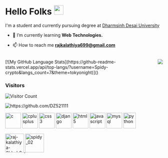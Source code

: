 # Hello Folks <img src="https://github.com/TheDudeThatCode/TheDudeThatCode/raw/master/Assets/Earth.gif" width="30" style = "margin-top=5px"/>
<p> I'm a student and currently pursuing degree at <a href="https://ddu.ac.in/">Dharmsinh Desai University</a> </p>

- 🌱 I’m currently learning **Web Technologies.**

- 📫 How to reach me **rajkalathiya699@gmail.com**

<br/>
<img align="right" src="https://camo.githubusercontent.com/40dff491d4e8123af55298ef908faedb66c463e5/68747470733a2f2f6d656469612e67697068792e636f6d2f6d656469612f57556c706c634d704f43456d5447427442572f67697068792e676966" >
[![My GitHub Language Stats](https://github-readme-stats.vercel.app/api/top-langs/?username=Spidy-crypto&langs_count=7&theme=tokyonight)]()


### Visitors
![Visitor Count](https://profile-counter.glitch.me/Spidy-crypto/count.svg)

<img src="https://github-readme-stats.vercel.app/api?username=Spidy-crypto&show_icons=true&theme=radical&line_height=27&v=5" alt="https://github.com/DZ521111" />


<p><img src="https://devicons.github.io/devicon/devicon.git/icons/c/c-original.svg" alt="c" width="50" height="50"/> <img src="https://devicons.github.io/devicon/devicon.git/icons/cplusplus/cplusplus-original.svg" alt="cplusplus" width="50" height="50"/> <img src="https://devicons.github.io/devicon/devicon.git/icons/css3/css3-original-wordmark.svg" alt="css3" width="50" height="50"/> <img src="https://devicons.github.io/devicon/devicon.git/icons/django/django-original.svg" alt="django" width="50" height="50"/> <img src="https://devicons.github.io/devicon/devicon.git/icons/html5/html5-original-wordmark.svg" alt="html5" width="50" height="50"/> <img src="https://devicons.github.io/devicon/devicon.git/icons/javascript/javascript-original.svg" alt="javascript" width="50" height="50"/> <img src="https://devicons.github.io/devicon/devicon.git/icons/mysql/mysql-original-wordmark.svg" alt="mysql" width="50" height="50"/> <img src="https://devicons.github.io/devicon/devicon.git/icons/python/python-original.svg" alt="python" width="40" height="50"/>
</p>


<p>
<a href="https://linkedin.com/in/raj-kalathiya-0bbab8193" target="_blank">
  <img  src="https://img.icons8.com/cute-clipart/64/000000/linkedin.png" type="_blank"alt="raj-kalathiya-0bbab8193" height="60" width="60" />
</a>
<a href="https://instagram.com/spidy_02" target="_blank">
  <img src="https://img.icons8.com/cute-clipart/64/000000/instagram-new.png" alt="spidy_02" height="60" width="60" />
</a>
</p>

